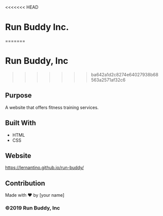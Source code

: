 <<<<<<< HEAD
# Run Buddy Inc.
=======
# Run Buddy, Inc
>>>>>>> ba642a1d2c8274e64027938b68563a2571af32c6

## Purpose
A website that offers fitness training services. 

## Built With
* HTML
* CSS

## Website
https://lernantino.github.io/run-buddy/

## Contribution
Made with ❤️ by [your name]

### ©️2019 Run Buddy, Inc 
